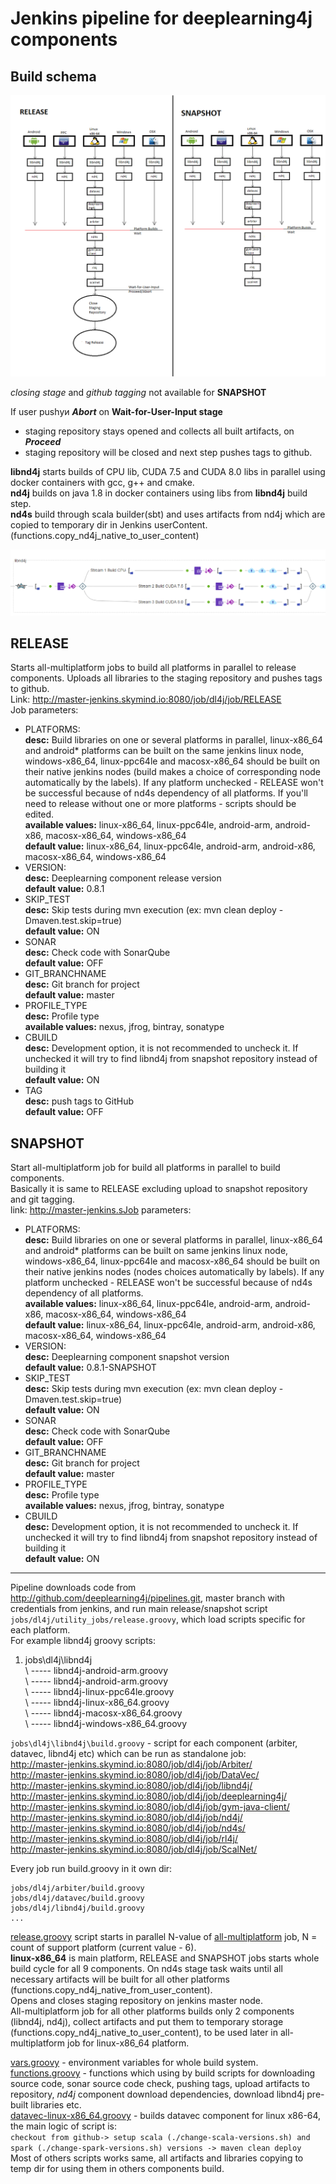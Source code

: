 # Jenkins pipeline for deeplearning4j components
## Build schema  
 <p align="center">
   <img src="/imgs/build_scheme.png"/>
 </p>

 _closing stage_ and _github tagging_ not available for **SNAPSHOT**  

 If user pushуи **_Abort_** on **Wait-for-User-Input stage**
 - staging repository stays opened and collects all built artifacts,
 on **_Proceed_**
 - staging repository will be closed and next step pushes tags to github.  

 **libnd4j** starts builds of CPU lib, CUDA 7.5 and CUDA 8.0 libs in parallel using docker containers with gcc, g++ and cmake.  
 **nd4j** builds on java 1.8 in docker containers using libs from **libnd4j** build step.  
 **nd4s** build through scala builder(sbt) and uses artifacts from nd4j which are copied to temporary dir in Jenkins userContent. (functions.copy_nd4j_native_to_user_content)  

  <p align="center">
    <img src="/imgs/libnd4j_build_scheme.png"/>
  </p>

## **RELEASE**  
Starts all-multiplatform jobs to build all platforms in parallel to release components. Uploads all libraries to the staging repository and pushes tags to github.  
Link: http://master-jenkins.skymind.io:8080/job/dl4j/job/RELEASE  
Job parameters:  
* PLATFORMS:  
    **desc:** Build libraries on one or several platforms in parallel, linux-x86_64 and android* platforms can be built on the same jenkins linux node, windows-x86_64, linux-ppc64le and macosx-x86_64 should be built on their native jenkins nodes (build makes a choice of corresponding node automatically by the labels). If any platform unchecked - RELEASE won't be successful because of nd4s dependency  of all platforms. If you'll need to release without one or more platforms - scripts should be edited.  
    **available values:** linux-x86_64, linux-ppc64le, android-arm, android-x86, macosx-x86_64, windows-x86_64  
    **default value:** linux-x86_64, linux-ppc64le, android-arm, android-x86, macosx-x86_64, windows-x86_64  
* VERSION:  
    **desc:** Deeplearning component release version  
    **default value:** 0.8.1  
* SKIP_TEST  
    **desc:** Skip tests during mvn execution (ex: mvn clean deploy -Dmaven.test.skip=true)  
    **default value:** ON  
* SONAR  
    **desc:** Check code with SonarQube  
    **default value:** OFF  
* GIT_BRANCHNAME  
    **desc:** Git branch for project  
    **default value:** master  
* PROFILE_TYPE  
    **desc:** Profile type  
    **available values:** nexus, jfrog, bintray, sonatype  
* CBUILD  
    **desc:** Development option, it is not recommended to uncheck it. If unchecked it will try to find libnd4j from snapshot repository instead of building it  
    **default value:** ON  
* TAG  
    **desc:** push tags to GitHub  
    **default value:** OFF  

## **SNAPSHOT**  
Start all-multiplatform job for build all platforms in parallel to build components.  
Basically it is same to RELEASE excluding upload to snapshot repository and git tagging.  
link: http://master-jenkins.sJob parameters:  
* PLATFORMS:  
    **desc:** Build libraries on one or several platforms in parallel, linux-x86_64 and android* platforms can be built on same jenkins linux node, windows-x86_64, linux-ppc64le and macosx-x86_64 should be built on their native jenkins nodes (nodes choices automatically by labels). If any platform unchecked - RELEASE won't be successful because of nd4s dependency  of all platforms.  
    **available values:** linux-x86_64, linux-ppc64le, android-arm, android-x86, macosx-x86_64, windows-x86_64  
    **default value:** linux-x86_64, linux-ppc64le, android-arm, android-x86, macosx-x86_64, windows-x86_64  
* VERSION:  
    **desc:** Deeplearning component snapshot version  
    **default value:** 0.8.1-SNAPSHOT  
* SKIP_TEST  
    **desc:** Skip tests during mvn execution (ex: mvn clean deploy -Dmaven.test.skip=true)  
    **default value:** ON  
* SONAR  
    **desc:** Check code with SonarQube  
    **default value:** OFF  
* GIT_BRANCHNAME  
    **desc:** Git branch for project  
    **default value:** master  
* PROFILE_TYPE  
    **desc:** Profile type  
    **available values:** nexus, jfrog, bintray, sonatype  
* CBUILD  
    **desc:** Development option, it is not recommended to uncheck it. If unchecked it will try to find libnd4j from snapshot repository instead of building it  
    **default value:** ON  




---  

Pipeline downloads code from <http://github.com/deeplearning4j/pipelines.git>, master branch with credentials from jenkins, and run main release/snapshot script `jobs/dl4j/utility_jobs/release.groovy`, which load scripts specific for each platform.  
For example libnd4j groovy scripts:  
1. jobs\dl4j\libnd4j\
\ ----- libnd4j-android-arm.groovy  
\ ----- libnd4j-android-arm.groovy  
\ ----- libnd4j-linux-ppc64le.groovy  
\ ----- libnd4j-linux-x86_64.groovy  
\ ----- libnd4j-macosx-x86_64.groovy  
\ ----- libnd4j-windows-x86_64.groovy  

`jobs\dl4j\libnd4j\build.groovy` - script for each component (arbiter, datavec, libnd4j etc) which can be run as standalone job:  
<http://master-jenkins.skymind.io:8080/job/dl4j/job/Arbiter/>  
<http://master-jenkins.skymind.io:8080/job/dl4j/job/DataVec/>  
<http://master-jenkins.skymind.io:8080/job/dl4j/job/libnd4j/>  
<http://master-jenkins.skymind.io:8080/job/dl4j/job/deeplearning4j/>  
<http://master-jenkins.skymind.io:8080/job/dl4j/job/gym-java-client/>  
<http://master-jenkins.skymind.io:8080/job/dl4j/job/nd4j/>  
<http://master-jenkins.skymind.io:8080/job/dl4j/job/nd4s/>  
<http://master-jenkins.skymind.io:8080/job/dl4j/job/rl4j/>  
<http://master-jenkins.skymind.io:8080/job/dl4j/job/ScalNet/>  


Every job run build.groovy in it own dir:
```
jobs/dl4j/arbiter/build.groovy
jobs/dl4j/datavec/build.groovy
jobs/dl4j/libnd4j/build.groovy
...
```

[release.groovy](/jobs/dl4j/utility_jobs/release.groovy) script starts in parallel N-value of [all-multiplatform](http://master-jenkins.skymind.io:8080/job/dl4j/job/all-multiplatform/) job, N = count of support platform (current value - 6).  
**linux-x86_64** is main platform, RELEASE and SNAPSHOT jobs starts whole build cycle for all 9 components. On nd4s stage task waits until all necessary artifacts will be built for all other platforms (functions.copy_nd4j_native_from_user_content).  
Opens and closes staging repository on jenkins master node.  
All-multiplatform job for all other platforms builds only 2 components (libnd4j, nd4j), collect artifacts and put them to temporary storage  (functions.copy_nd4j_native_to_user_content), to be used later in all-multiplatform job for linux-x86_64 platform.  

[vars.groovy](/jobs/dl4j/vars.groovy) - environment variables for whole build system.  
[functions.groovy](/jobs/dl4j/functions.groovy) - functions which using by build scripts for downloading source code, sonar source code check, pushing tags, upload artifacts to repository, _nd4j_ component download dependencies, download libnd4j pre-built libraries etc.  
[datavec-linux-x86_64.groovy](/jobs/dl4j/datavec/datavec-linux-x86_64.groovy) - builds datavec component for linux x86-64, the main logic of script is:  
`checkout from github-> setup scala (./change-scala-versions.sh) and spark (./change-spark-versions.sh) versions -> maven clean deploy`  
Most of others scripts works same, all artifacts and libraries copying to temp dir for using them in others components build.  

